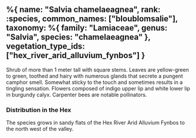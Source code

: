 %{
    name: "Salvia chamelaeagnea",
    rank: :species,
    common_names: ["bloublomsalie"],
    taxonomy: %{
        family: "Lamiaceae",
        genus: "Salvia",
        species: "chamelaeagnea"
    },
    vegetation_type_ids: ["hex_river_arid_alluvium_fynbos"]
}
---

Shrub of more than 1 meter tall with square stems. Leaves are yellow-green to green, toothed and hairy with numerous glands that secrete a pungent camphor smell. Somewhat sticky to the touch and sometimes results in a tingling sensation. Flowers composed of indigo upper lip
and white lower lip in burgundy calyx. Carpenter bees are notable pollinators.

<!-- read more -->

### Distribution in the Hex

The species grows in sandy flats of the Hex River Arid Alluvium Fynbos to the north west of the valley.